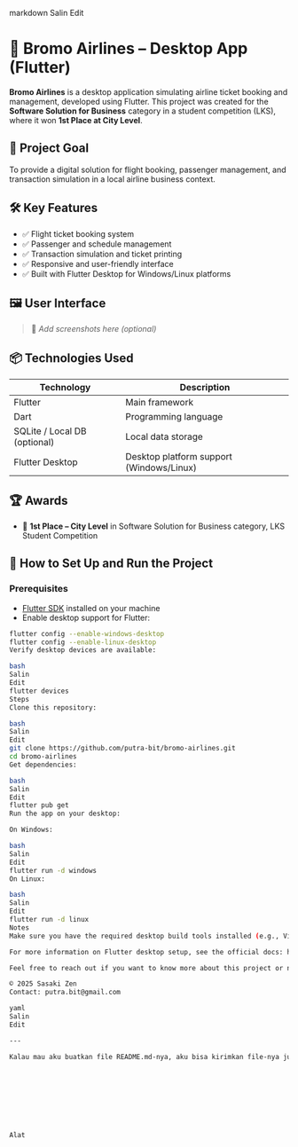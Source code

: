 
markdown
Salin
Edit
# 🛫 Bromo Airlines – Desktop App (Flutter)

**Bromo Airlines** is a desktop application simulating airline ticket booking and management, developed using Flutter. This project was created for the **Software Solution for Business** category in a student competition (LKS), where it won **1st Place at City Level**.

## 🎯 Project Goal

To provide a digital solution for flight booking, passenger management, and transaction simulation in a local airline business context.

## 🛠️ Key Features

- ✅ Flight ticket booking system  
- ✅ Passenger and schedule management  
- ✅ Transaction simulation and ticket printing  
- ✅ Responsive and user-friendly interface  
- ✅ Built with Flutter Desktop for Windows/Linux platforms  

## 🖼️ User Interface

> 📸 *Add screenshots here (optional)*

## 📦 Technologies Used

| Technology     | Description                     |
| -------------- | ------------------------------- |
| Flutter        | Main framework                 |
| Dart           | Programming language           |
| SQLite / Local DB (optional) | Local data storage          |
| Flutter Desktop| Desktop platform support (Windows/Linux) |

## 🏆 Awards

- 🥇 **1st Place – City Level** in Software Solution for Business category, LKS Student Competition

## 🚀 How to Set Up and Run the Project

### Prerequisites

- [Flutter SDK](https://flutter.dev/docs/get-started/install) installed on your machine  
- Enable desktop support for Flutter:  

```bash
flutter config --enable-windows-desktop
flutter config --enable-linux-desktop
Verify desktop devices are available:

bash
Salin
Edit
flutter devices
Steps
Clone this repository:

bash
Salin
Edit
git clone https://github.com/putra-bit/bromo-airlines.git
cd bromo-airlines
Get dependencies:

bash
Salin
Edit
flutter pub get
Run the app on your desktop:

On Windows:

bash
Salin
Edit
flutter run -d windows
On Linux:

bash
Salin
Edit
flutter run -d linux
Notes
Make sure you have the required desktop build tools installed (e.g., Visual Studio for Windows, GTK for Linux).

For more information on Flutter desktop setup, see the official docs: https://flutter.dev/desktop

Feel free to reach out if you want to know more about this project or need help setting it up!

© 2025 Sasaki Zen
Contact: putra.bit@gmail.com

yaml
Salin
Edit

---

Kalau mau aku buatkan file README.md-nya, aku bisa kirimkan file-nya juga. Mau?









Alat


